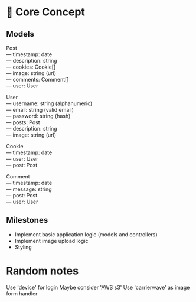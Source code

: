 # :cookie: Core Concept

## Models

Post  
— timestamp: date  
— description: string  
— cookies: Cookie[]  
— image: string (url)  
— comments: Comment[]   
— user: User

User  
— username: string (alphanumeric)  
— email: string (valid email)  
— password: string (hash)  
— posts: Post  
— description: string  
— image: string (url)  

Cookie  
— timestamp: date  
— user: User  
— post: Post  

Comment  
— timestamp: date  
— message: string  
— post: Post  
— user: User  

## Milestones
- Implement basic application logic (models and controllers)
- Implement image upload logic
- Styling

# Random notes
Use 'device' for login
Maybe consider 'AWS s3'
Use 'carrierwave' as image form handler
